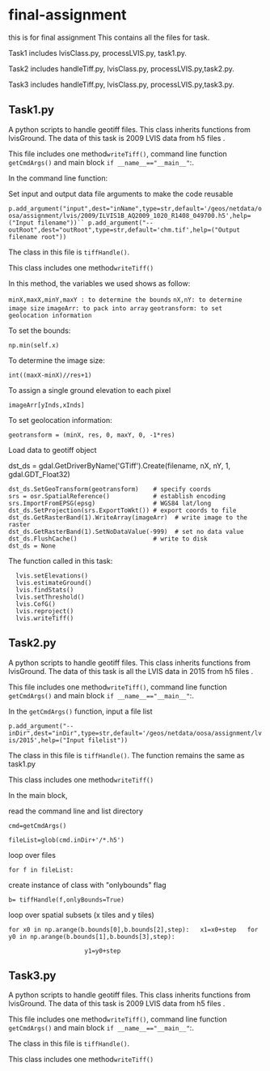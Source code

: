 # final-assignment
this is for final assignment
This contains all the files for task.  

Task1 includes lvisClass.py, processLVIS.py, task1.py. 

Task2 includes handleTiff.py, lvisClass.py, processLVIS.py,task2.py.

Task3 includes handleTiff.py, lvisClass.py, processLVIS.py,task3.py.


## Task1.py

A python scripts to handle geotiff files. This class inherits functions from lvisGround.  The data of this task is 2009 LVIS data from h5 files .

This file includes one method`writeTiff()`, command line function `getCmdArgs()` and main block `if __name__=="__main__"`:.

In the command line function:

Set input and output data file arguments to make the code reusable

`p.add_argument("input",dest="inName",type=str,default='/geos/netdata/oosa/assignment/lvis/2009/ILVIS1B_AQ2009_1020_R1408_049700.h5',help=("Input filename"))``
p.add_argument("--outRoot",dest="outRoot",type=str,default='chm.tif',help=("Output filename root"))`

The class in this file  is `tiffHandle()`.

This class includes one method`writeTiff()`

In this method,  the variables we used shows as follow:

`minX,maxX,minY,maxY : to determine the bounds`
`nX,nY: to determine image size`
`imageArr: to pack into array`
`geotransform: to set geolocation information`

To set the bounds:

 `np.min(self.x)`

To determine the image size:

 `int((maxX-minX)//res+1)`

To assign a single ground elevation to each pixel

`imageArr[yInds,xInds]`

To set geolocation information:

`geotransform = (minX, res, 0, maxY, 0, -1*res)`

Load data to geotiff object

   dst_ds = gdal.GetDriverByName('GTiff').Create(filename, nX, nY, 1, gdal.GDT_Float32)

    dst_ds.SetGeoTransform(geotransform)    # specify coords
    srs = osr.SpatialReference()            # establish encoding
    srs.ImportFromEPSG(epsg)                # WGS84 lat/long
    dst_ds.SetProjection(srs.ExportToWkt()) # export coords to file
    dst_ds.GetRasterBand(1).WriteArray(imageArr)  # write image to the raster
    dst_ds.GetRasterBand(1).SetNoDataValue(-999)  # set no data value
    dst_ds.FlushCache()                     # write to disk
    dst_ds = None

The function called in this task:

      lvis.setElevations()   
      lvis.estimateGround()
      lvis.findStats()
      lvis.setThreshold()
      lvis.CofG()
      lvis.reproject()
      lvis.writeTiff()

## Task2.py

A python scripts to handle geotiff files. This class inherits functions from lvisGround.  The data of this task is all the LVIS data in 2015 from h5 files .

This file includes one method`writeTiff()`, command line function `getCmdArgs()` and main block `if __name__=="__main__"`:.

In the `getCmdArgs()`  function, input a file list

`p.add_argument("--inDir",dest="inDir",type=str,default='/geos/netdata/oosa/assignment/lvis/2015',help=("Input filelist"))`

The class in this file  is `tiffHandle()`. The function remains the same as task1.py

This class includes one method`writeTiff()`

In the main block,

read the command line and list directory

`cmd=getCmdArgs()`

`fileList=glob(cmd.inDir+'/*.h5')`

loop over files 

`for f in fileList:`

create instance of class with "onlybounds" flag

`b= tiffHandle(f,onlyBounds=True)`

loop over spatial subsets (x tiles and y tiles)

`for x0 in np.arange(b.bounds[0],b.bounds[2],step):  
        x1=x0+step  
        for y0 in np.arange(b.bounds[1],b.bounds[3],step):`

`                     y1=y0+step`  







## Task3.py

A python scripts to handle geotiff files. This class inherits functions from lvisGround.  The data of this task is 2009 LVIS data from h5 files .

This file includes one method`writeTiff()`, command line function `getCmdArgs()` and main block `if __name__=="__main__"`:.

The class in this file  is `tiffHandle()`.

This class includes one method`writeTiff()`

